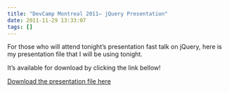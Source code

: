 ```yaml
---
title: "DevCamp Montreal 2011– jQuery Presentation"
date: 2011-11-29 13:33:07
tags: []
---
```


For those who will attend tonight’s presentation fast talk on jQuery, here is my presentation file that I will be using tonight.

It’s available for download by clicking the link bellow! 

[Download the presentation file here](https://docs.google.com/presentation/d/15BqdifZiiMBt-6Ho9EJvOTlM0pasg7-Qf6Smg0baF_0/edit)
